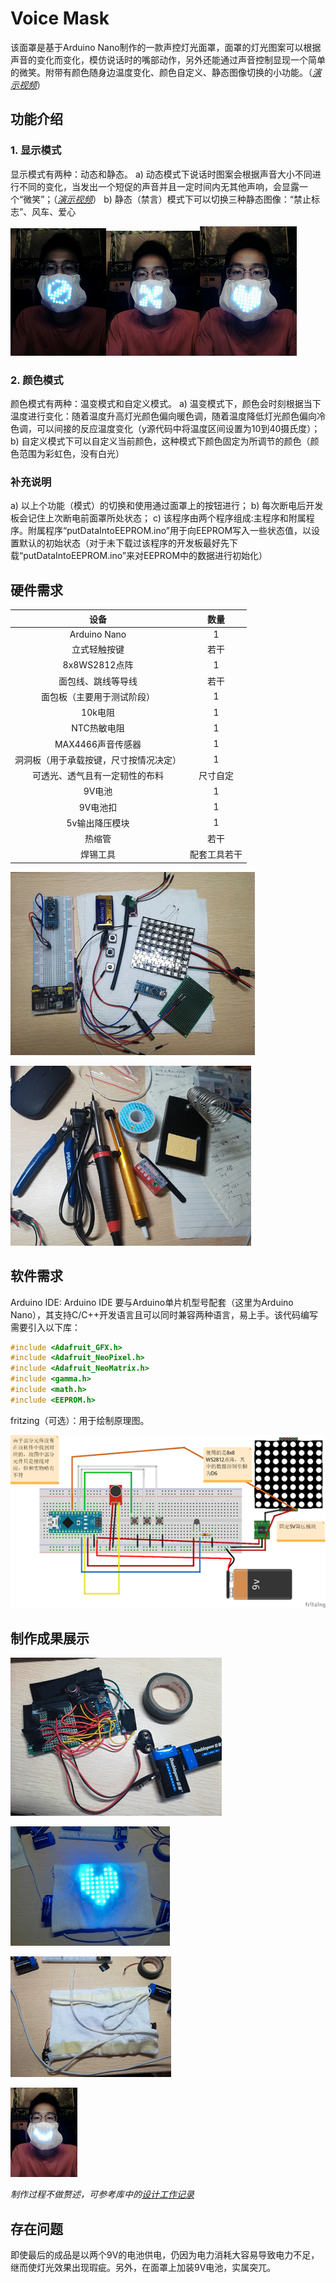 # Voice Mask

该面罩是基于Arduino Nano制作的一款声控灯光面罩，面罩的灯光图案可以根据声音的变化而变化，模仿说话时的嘴部动作，另外还能通过声音控制显现一个简单的微笑。附带有颜色随身边温度变化、颜色自定义、静态图像切换的小功能。（[*演示视频*](./video/voiceMask.mp4)）

## 功能介绍

### 1. 显示模式

显示模式有两种：动态和静态。
a) 动态模式下说话时图案会根据声音大小不同进行不同的变化，当发出一个短促的声音并且一定时间内无其他声响，会显露一个“微笑”；（[*演示视频*](./video/voiceMask.mp4)）
b) 静态（禁言）模式下可以切换三种静态图像：“禁止标志”、风车、爱心

![Ban](img/static-ban.png "禁止标志")![Windmill](img/static-windmill.png "风车图案")![heart](img/static-heart.png "爱心图案")

### 2. 颜色模式

颜色模式有两种：温变模式和自定义模式。
a) 温变模式下，颜色会时刻根据当下温度进行变化：随着温度升高灯光颜色偏向暖色调，随着温度降低灯光颜色偏向冷色调，可以间接的反应温度变化（y源代码中将温度区间设置为10到40摄氏度）；
b) 自定义模式下可以自定义当前颜色，这种模式下颜色固定为所调节的颜色（颜色范围为彩虹色，没有白光）

### 补充说明

a) 以上个功能（模式）的切换和使用通过面罩上的按钮进行；
b) 每次断电后开发板会记住上次断电前面罩所处状态；
c) 该程序由两个程序组成:主程序和附属程序。附属程序“putDataIntoEEPROM.ino”用于向EEPROM写入一些状态值，以设置默认的初始状态（对于未下载过该程序的开发板最好先下载“putDataIntoEEPROM.ino”来对EEPROM中的数据进行初始化）

## 硬件需求

|                **设备**                |   **数量**   |
| :------------------------------------: | :----------: |
|              Arduino Nano              |      1       |
|              立式轻触按键              |     若干     |
|             8x8WS2812点阵              |      1       |
|           面包线、跳线等导线           |     若干     |
|       面包板（主要用于测试阶段）       |      1       |
|                10k电阻                 |      1       |
|              NTC热敏电阻               |      1       |
|           MAX4466声音传感器            |      1       |
| 洞洞板（用于承载按键，尺寸按情况决定） |      1       |
|     可透光、透气且有一定韧性的布料     |   尺寸自定   |
|                 9V电池                 |      1       |
|                9V电池扣                |      1       |
|             5v输出降压模块             |      1       |
|                 热缩管                 |     若干     |
|                焊锡工具                | 配套工具若干 |

![hardware](img/image-hardware1.png "使用的硬件")

![hardware](img/image-hardware2.png "使用的硬件")

## 软件需求

Arduino IDE: Arduino IDE 要与Arduino单片机型号配套（这里为Arduino Nano），其支持C/C++开发语言且可以同时兼容两种语言，易上手。该代码编写需要引入以下库：

```c
#include <Adafruit_GFX.h>
#include <Adafruit_NeoPixel.h>
#include <Adafruit_NeoMatrix.h>
#include <gamma.h>
#include <math.h>
#include <EEPROM.h>
```

fritzing（可选）：用于绘制原理图。

![Wring Diagram](img/image-wringDiagram.png "绘制的接线图")

## 制作成果展示

![soldered](img/soldered.png "半成品")

![final work](img/finalWork1.png "成品")

![fianl work](img/finalWork2.png "成品")

![final work](img/finalWork3.png "成品")

*制作过程不做赘述，可参考库中的[设计工作记录](./设计工作记录.pdf)*

## 存在问题

即使最后的成品是以两个9V的电池供电，仍因为电力消耗大容易导致电力不足，继而使灯光效果出现瑕疵。另外，在面罩上加装9V电池，实属突兀。

